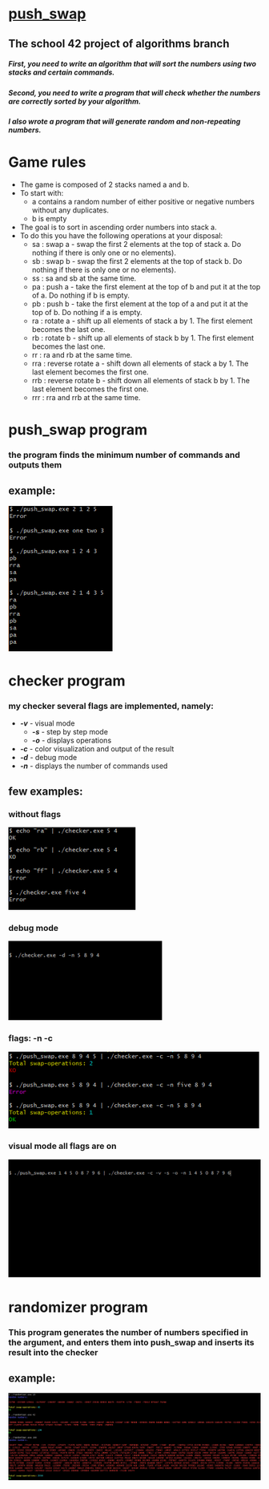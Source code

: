 # [push_swap](https://github.com/Dude-Rocker/resources/blob/master/push_swap/push_swap.pdf)
## The school 42 project of algorithms branch
##### First, you need to write an algorithm that will sort the numbers using two stacks and certain commands.
##### Second, you need to write a program that will check whether the numbers are correctly sorted by your algorithm.
##### I also wrote a program that will generate random and non-repeating numbers. 

# Game rules
* The game is composed of 2 stacks named a and b.
* To start with:
	* a contains a random number of either positive or negative numbers without any duplicates.
	* b is empty
* The goal is to sort in ascending order numbers into stack a.
* To do this you have the following operations at your disposal:
	* sa : swap a - swap the first 2 elements at the top of stack a. Do nothing if there is only one or no elements).
	* sb : swap b - swap the first 2 elements at the top of stack b. Do nothing if there is only one or no elements).
	* ss : sa and sb at the same time.
	* pa : push a - take the first element at the top of b and put it at the top of a. Do nothing if b is empty.
	* pb : push b - take the first element at the top of a and put it at the top of b. Do nothing if a is empty.
	* ra : rotate a - shift up all elements of stack a by 1. The first element becomes the last one.
	* rb : rotate b - shift up all elements of stack b by 1. The first element becomes the last one.
	* rr : ra and rb at the same time.
	* rra : reverse rotate a - shift down all elements of stack a by 1. The last element becomes the first one.
	* rrb : reverse rotate b - shift down all elements of stack b by 1. The last element becomes the first one.
	* rrr : rra and rrb at the same time.
# push_swap program
### the program finds the minimum number of commands and outputs them
## example:
![](https://github.com/Dude-Rocker/resources/blob/master/push_swap/ps_xmpl.png)
# checker program
### my checker several flags are implemented, namely:
* ***-v*** - visual mode
	* ***-s*** - step by step mode
	* ***-o*** - displays operations
* ***-c*** - color visualization and output of the result
* ***-d*** - debug mode
* ***-n*** - displays the number of commands used

## few examples:
### without flags
![](https://github.com/Dude-Rocker/resources/blob/master/push_swap/check.png)
### debug mode
![](https://github.com/Dude-Rocker/resources/blob/master/push_swap/debug.gif)
### flags: -n -c
![](https://github.com/Dude-Rocker/resources/blob/master/push_swap/checkcolor.png)
### visual mode all flags are on
![](https://github.com/Dude-Rocker/resources/blob/master/push_swap/visual.gif)
# randomizer program
### This program generates the number of numbers specified in the argument, and enters them into push_swap and inserts its result into the checker
## example:
![](https://github.com/Dude-Rocker/resources/blob/master/push_swap/randomaizer.png)
